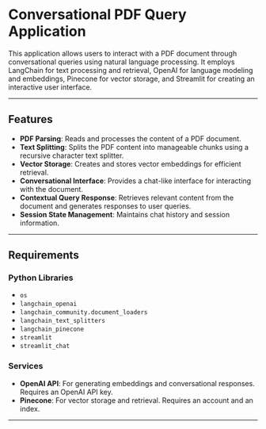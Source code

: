 # Conversational PDF Query Application

This application allows users to interact with a PDF document through conversational queries using natural language processing. It employs LangChain for text processing and retrieval, OpenAI for language modeling and embeddings, Pinecone for vector storage, and Streamlit for creating an interactive user interface.

---

## Features

- **PDF Parsing**: Reads and processes the content of a PDF document.
- **Text Splitting**: Splits the PDF content into manageable chunks using a recursive character text splitter.
- **Vector Storage**: Creates and stores vector embeddings for efficient retrieval.
- **Conversational Interface**: Provides a chat-like interface for interacting with the document.
- **Contextual Query Response**: Retrieves relevant content from the document and generates responses to user queries.
- **Session State Management**: Maintains chat history and session information.

---

## Requirements

### Python Libraries
- `os`
- `langchain_openai`
- `langchain_community.document_loaders`
- `langchain_text_splitters`
- `langchain_pinecone`
- `streamlit`
- `streamlit_chat`

### Services
- **OpenAI API**: For generating embeddings and conversational responses. Requires an OpenAI API key.
- **Pinecone**: For vector storage and retrieval. Requires an account and an index.

---


